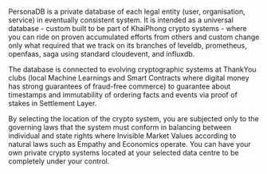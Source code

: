 PersonaDB is a private database of each legal entity (user, organisation, service) in eventually consistent system. It is intended as a universal database - custom built to be part of KhaiPhong crypto systems - where you can ride on proven accumulated efforts from others and custom change only what required that we track on its branches of leveldb, prometheus, openfaas, saga using standard cloudevent, and influxdb.

The database is connected to evolving cryptographic systems at ThankYou clubs (local Machine Learnings and Smart Contracts where digital money has strong guarantees of fraud-free commerce) to guarantee about timestamps and immutability of ordering facts and events via proof of stakes in Settlement Layer.

By selecting the location of the crypto system, you are subjected only to the governing laws that the system must conform in balancing between individual and state rights where Invisible Market Values according to natural laws such as Empathy and Economics operate. You can have your own private crypto systems located at your selected data centre to be completely under your control.
